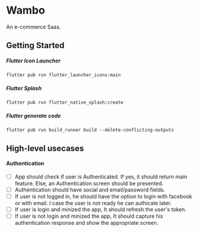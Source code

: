 # Wambo

An e-commerce Saas.

## Getting Started
##### Flutter Icon Launcher
`flutter pub run flutter_launcher_icons:main` 
##### Flutter Splash
`flutter pub run flutter_native_splash:create`
##### Flutter generate code
`flutter pub run build_runner build --delete-conflicting-outputs`

## High-level usecases
#### Authentication
* [ ] App should check if user is Authenticated. If yes, it should return main feature. Else, an Authentication screen should be presented.
* [ ] Authentication should have social and email/password fields.
* [ ] If user is not logged in, he should have the option to login with facebook or with email. I case the user is not ready he can authicate later.
* [ ] If user is login and minized the app, It should refresh the user's token.
* [ ] If user is not login and minized the app, It should capture his authentication response and show the appropriate screen.
